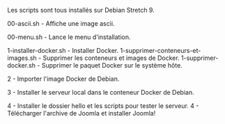 Les scripts sont tous installés sur  Debian Stretch 9.

00-ascii.sh - Affiche une image ascii.

00-menu.sh - Lance le menu d'installation.

1-installer-docker.sh - Installer Docker.
1-supprimer-conteneurs-et-images.sh - Supprimer les conteneurs et images de Docker.
1-supprimer-docker.sh - Supprimer le paquet Docker sur le système hôte.

2 - Importer l'image Docker de Debian.

3 - Installer le serveur local dans le conteneur Docker de Debian.

4 - Installer le dossier hello et les scripts pour tester le serveur.
4 - Télécharger l'archive de Joomla et installer Joomla!
